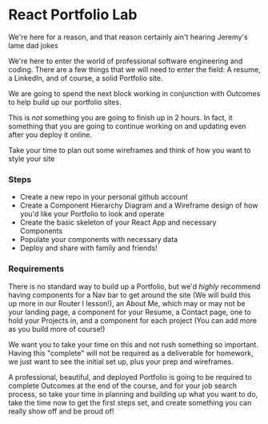 # React Portfolio Lab


We're here for a reason, and that reason certainly ain't hearing Jeremy's lame dad jokes

We're here to enter the world of professional software engineering and coding. There are a few things that we will need to enter the field: A resume, a LinkedIn, and of course, a solid Portfolio site. 

We are going to spend the next block working in conjunction with Outcomes to help build up our portfolio sites.

This is *not* something you are going to finish up in 2 hours. In fact, it something that you are going to continue working on and updating even after you deploy it online.

Take your time to plan out some wireframes and think of how you want to style your site

### Steps

- Create a new repo in your personal github account
- Create a Component Hierarchy Diagram and a Wireframe design of how you'd like your Portfolio to look and operate
- Create the basic skeleton of your React App and necessary Components
- Populate your components with necessary data
- Deploy and share with family and friends!


### Requirements

There is no standard way to build up a Portfolio, but we'd *highly* recommend having components for a Nav bar to get around the site (We will build this up more in our Router I lesson!), an About Me, which may or may not be your landing page, a component for your Resume, a Contact page, one to hold your Projects in, and a component for each project (You can add more as you build more of course!)

We want you to take your time on this and not rush something so important. Having this "complete" will not be required as a deliverable for homework, we just want to see the initial set up, plus your prep and wireframes. 

A professional, beautiful, and deployed Portfolio is going to be required to complete Outcomes at the end of the course, and for your job search process, so take your time in planning and building up what you want to do, take the time now to get the first steps set, and create something you can really show off and be proud of!
